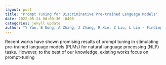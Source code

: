 ```yaml
--- 
layout: post 
title: "Prompt Tuning for Discriminative Pre-trained Language Models" 
date: 2022-05-24 00:00:36 -0400 
categories: jekyll update 
author: "Y Yao, B Dong, A Zhang, Z Zhang, R Xie, Z Liu, L Lin - Findings of the Association , 2022" 
--- 
```

Recent works have shown promising results of prompt tuning in stimulating pre-trained language models (PLMs) for natural language processing (NLP) tasks. However, to the best of our knowledge, existing works focus on prompt-tuning